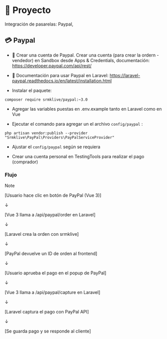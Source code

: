 # 🚀 Proyecto
Integración de pasarelas: Paypal, 

## 💳 Paypal

- 📑 Crear una cuenta de Paypal. Crear una cuenta (para crear la ordern - vendedor) en Sandbox desde Apps & Credentials, documentación: https://developer.paypal.com/api/rest/

- 📑 Documentación para usar Paypal en Laravel: https://laravel-paypal.readthedocs.io/en/latest/installation.html

- Instalar el paquete:
```
composer require srmklive/paypal:~3.0
```

- Agregar las variables puestas en .env.example tanto en Laravel como en Vue

- Ejecutar el comando para agregar un el archivo ```config/paypal``` :
```
php artisan vendor:publish --provider "Srmklive\PayPal\Providers\PayPalServiceProvider"
```

- Ajustar el ```config/paypal``` según se requiera

- Crear una cuenta personal en TestingTools para realizar el pago (comprador)


### Flujo

> [!NOTE]
>
> [Usuario hace clic en botón de PayPal (Vue 3)]
>
> ↓
>
> [Vue 3 llama a /api/paypal/order en Laravel]
>
> ↓
>
> [Laravel crea la orden con srmklive]
>
> ↓
>
> [PayPal devuelve un ID de orden al frontend]
>
> ↓
>
> [Usuario aprueba el pago en el popup de PayPal]
>
> ↓
>
> [Vue 3 llama a /api/paypal/capture en Laravel]
>
> ↓
>
> [Laravel captura el pago con PayPal API]
>
> ↓
>
> [Se guarda pago y se responde al cliente]
>